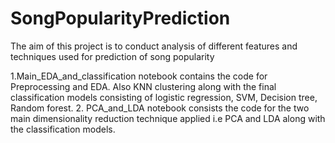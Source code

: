 # SongPopularityPrediction
The aim of this project is to conduct analysis of different features and techniques used for prediction of song popularity

1.Main_EDA_and_classification notebook contains the code for Preprocessing and EDA. Also KNN clustering along with the final classification models consisting of logistic regression, SVM, Decision tree, Random forest.
2. PCA_and_LDA notebook consists the code for the two main dimensionality reduction technique applied i.e PCA and LDA along with the classification models.
